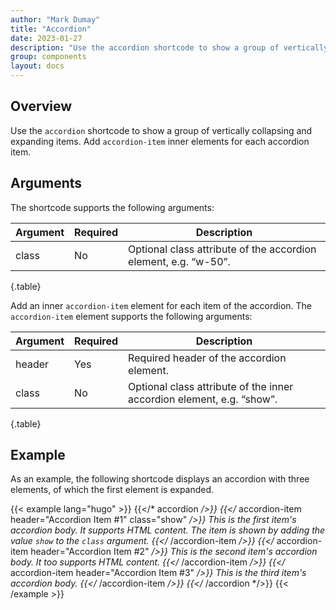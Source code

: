 ```yaml
---
author: "Mark Dumay"
title: "Accordion"
date: 2023-01-27
description: "Use the accordion shortcode to show a group of vertically collapsing and expanding items."
group: components
layout: docs
---
```


## Overview

Use the `accordion` shortcode to show a group of vertically collapsing and expanding items. Add `accordion-item` inner elements for each accordion item.

## Arguments

The shortcode supports the following arguments:

| Argument    | Required | Description |
|-------------|----------|-------------|
| class       | No  | Optional class attribute of the accordion element, e.g. “w-50”. |
{.table}

Add an inner `accordion-item` element for each item of the accordion. The `accordion-item` element supports the following arguments:

| Argument  | Required | Description |
|-----------|----------|-------------|
| header      | Yes | Required header of the accordion element. |
| class       | No  | Optional class attribute of the inner accordion element, e.g. “show”. |
{.table}

## Example

As an example, the following shortcode displays an accordion with three elements, of which the first element is expanded.

<!-- markdownlint-disable MD037 -->
{{< example lang="hugo" >}}
{{</* accordion */>}}
  {{</* accordion-item header="Accordion Item #1" class="show" */>}}
    This is the first item's accordion body. It supports HTML content. The item is shown by adding the value
    <code>show</code> to the <code>class</code> argument.
  {{</* /accordion-item */>}}
  {{</* accordion-item header="Accordion Item #2" */>}}
    This is the second item's accordion body. It too supports HTML content.
  {{</* /accordion-item */>}}
  {{</* accordion-item header="Accordion Item #3" */>}}
    This is the third item's accordion body.
  {{</* /accordion-item */>}}
{{</* /accordion */>}}
{{< /example >}}
<!-- markdownlint-enable MD037 -->
